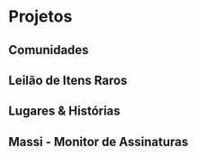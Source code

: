 # Projetos

## Comunidades

## Leilão de Itens Raros

## Lugares & Histórias

## Massi - Monitor de Assinaturas
